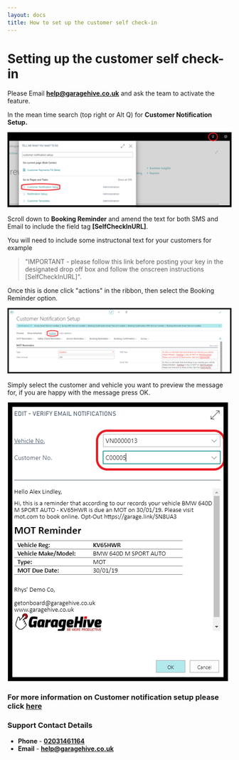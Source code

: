 ```yaml
---
layout: docs
title: How to set up the customer self check-in  
---
```


#   Setting up the customer self check-in

Please  Email [**help@garagehive.co.uk**](mailto:help@garagehive.co.uk) and ask the team to activate the feature.

In the mean time search (top right or Alt Q) for **Customer Notification Setup.**

![](media/serarch-cust-not-set.png)

Scroll down to **Booking Reminder** and amend the text for both SMS and Email to include the field tag **[SelfCheckInURL]**.

You will need to include some instructonal text for your customers for example

>"IMPORTANT -  please follow this link before posting your key in the designated drop off box and follow the onscreen instructions [SelfCheckInURL]".

Once this is done click "actions" in the ribbon, then select the Booking Reminder option. 

![](media/garagehive-customer-notification-setup-verify.png)

Simply select the customer and vehicle you want to preview the message for, if you are happy with the message press OK. 

![](media/garagehive-customer-notification-setup-fields.png)
 

### For more information on Customer notification setup please click [here](/docs/garagehive-customer-notifications.html)

### Support Contact Details
* **Phone** - [**02031461164**](tel:02031461164)
* **Email** - [**help@garagehive.co.uk**](mailto:help@garagehive.co.uk)